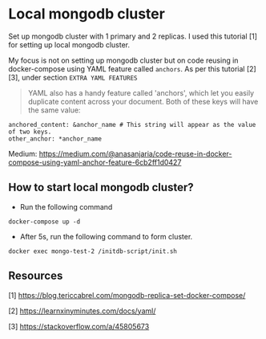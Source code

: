 # Local mongodb cluster
Set up mongodb cluster with 1 primary and 2 replicas. I used this tutorial [1] for setting up local mongodb cluster.

My focus is not on setting up mongodb cluster but on code reusing in docker-compose using YAML feature called `anchors`.
As per this tutorial [2][3], under section `EXTRA YAML FEATURES`

> YAML also has a handy feature called 'anchors', which let you easily duplicate
> content across your document. Both of these keys will have the same value:

```
anchored_content: &anchor_name # This string will appear as the value of two keys.
other_anchor: *anchor_name
```

Medium: https://medium.com/@anasanjaria/code-reuse-in-docker-compose-using-yaml-anchor-feature-6cb2ff1d0427

## How to start local mongodb cluster?
- Run the following command
```
docker-compose up -d
```
- After 5s, run the following command to form cluster.
```
docker exec mongo-test-2 /initdb-script/init.sh
```

## Resources
[1] https://blog.tericcabrel.com/mongodb-replica-set-docker-compose/

[2] https://learnxinyminutes.com/docs/yaml/

[3] https://stackoverflow.com/a/45805673
